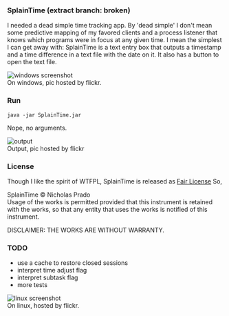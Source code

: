 
### SplainTime (extract branch: broken)

I needed a dead simple time tracking app. By 'dead simple' I don't mean some predictive mapping of my favored clients and a process listener that knows which programs were in focus at any given time. I mean the simplest I can get away with: SplainTime is a text entry box that outputs a timestamp and a time difference in a text file with the date on it. It also has a button to open the text file.

![windows screenshot](https://www.flickr.com/photos/18099895@N06/19979150661)  
On windows, pic hosted by flickr.

### Run

    java -jar SplainTime.jar

Nope, no arguments.

![output](https://www.flickr.com/photos/18099895@N06/19351574364)  
Output, pic hosted by flickr

### License

Though I like the spirit of WTFPL, SplainTime is released as [Fair License](http://fairlicense.org/) So,

SplainTime &copy; Nicholas Prado  
Usage of the works is permitted provided that this instrument is retained with the works, so that any entity that uses the works is notified of this instrument.

DISCLAIMER: THE WORKS ARE WITHOUT WARRANTY.

### TODO

* use a cache to restore closed sessions
* interpret time adjust flag
* interpret subtask flag
* more tests

![linux screenshot](https://www.flickr.com/photos/18099895@N06/19787232209)  
On linux, hosted by flickr.